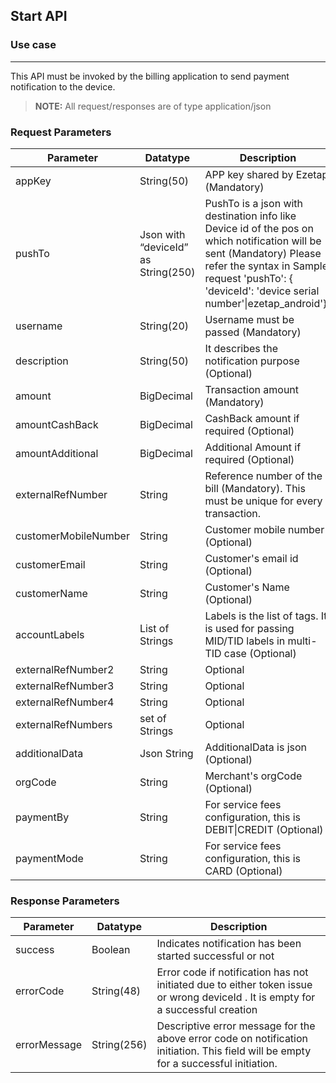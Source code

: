 <section id = "main">

## Start API

<h3 class= "use">Use case</h3>
<hr>

This API must be invoked by the billing application to send payment notification to the device.

> **NOTE:** All request/responses are of type application/json

<section id = "parameter">

### Request Parameters

<table class = "params">
<thead class = "paramhead">
<tr><th class = "parameter">Parameter</th><th class = "datatype">Datatype</th><th class = "Desc">Description</th></tr>
</thead>
<tbody>
<tr><td>appKey</td><td>String(50)</td><td>APP key shared by Ezetap (Mandatory)</td></tr>
<tr><td>pushTo</td><td>Json with “deviceId” as String(250)</td><td>PushTo is a json with destination info like Device id of the pos on which notification will be sent (Mandatory) Please refer the syntax in Sample request 'pushTo': { 'deviceId': 'device serial number'|ezetap_android'}}</td></tr>
<tr><td>username</td><td>String(20)</td><td>Username must be passed (Mandatory)</td></tr>
<tr><td>description</td><td>String(50)</td><td>It describes the notification purpose (Optional)</td></tr>
<tr><td>amount</td><td>BigDecimal</td><td>Transaction amount (Mandatory)</td></tr>
<tr><td>amountCashBack</td><td>BigDecimal</td><td>CashBack amount if required (Optional)</td></tr>
<tr><td>amountAdditional</td><td>BigDecimal</td><td>Additional Amount if required (Optional)</td></tr>
<tr><td>externalRefNumber</td><td>String</td><td>Reference number of the bill (Mandatory). This must be unique for every transaction.</td></tr>
<tr><td>customerMobileNumber</td><td>String</td><td>Customer mobile number (Optional)</td></tr>
<tr><td>customerEmail</td><td>String</td><td>Customer's email id (Optional)</td></tr>
<tr><td>customerName</td><td>String</td><td>Customer's Name (Optional)</td></tr>
<tr><td>accountLabels</td><td>List of Strings</td><td>Labels is the list of tags. It is used for passing MID/TID labels in multi-TID case (Optional)</td></tr>
<tr><td>externalRefNumber2</td><td>String</td><td>Optional</td></tr>
<tr><td>externalRefNumber3</td><td>String</td><td>Optional</td></tr>
<tr><td>externalRefNumber4</td><td>String</td><td>Optional</td></tr>
<tr><td>externalRefNumbers</td><td>set of Strings</td><td>Optional</td></tr>
<tr><td>additionalData</td><td>Json String</td><td>AdditionalData is json (Optional)</td></tr>
<tr><td>orgCode</td><td>String</td><td>Merchant's orgCode (Optional)</td></tr>
<tr><td>paymentBy</td><td>String</td><td>For service fees configuration, this is DEBIT|CREDIT (Optional)</td></tr>
<tr><td>paymentMode</td><td>String</td><td>For service fees configuration, this is CARD (Optional)</td></tr>
</tbody>
</table>

</section>

<section id = "resparam">

### Response Parameters

<table class = "params">
<thead class = "paramhead">
<tr><th class = "parameter">Parameter</th><th class = "datatype">Datatype</th><th class = "Desc">Description</th></tr>
</thead>
<tbody>
<tr><td>success</td><td>Boolean</td><td>Indicates notification has been started successful or not</td></tr>
<tr><td>errorCode</td><td>String(48)</td><td>Error code if notification has not initiated due to either token issue or wrong deviceId . It is empty for a successful creation</td></tr>
<tr><td>errorMessage</td><td>String(256)</td><td>Descriptive error message for the above error code on notification initiation. This field will be empty for a successful initiation.</td></tr>
</tbody>
</table>

</section>

<!-- <section id = "sampleReqRes">

#### Sample Request & Response


<table class = "samReqRes">
<thead class = "samReqResHead">
<tr><th class = "samReq"> Sample Request </th><th class = "samRes"> Sample Response </th></tr>
</thead>
<tbody>
<tr><td>{<br>"appKey": "3cecb4d3-6719-47fe-8259-70b6a7ae6d01",<br>    "username": "8087750622",<br>"customerMobileNumber": "8087750863",<br>"amount": "10300",<br>"externalRefNumber": "INVOICE_299",<br>"externalRefNumber2": "500007080",<br>"externalRefNumber3": "7000",<br>"externalRefNumber4": "500008080",<br>"externalRefNumber5": "3000",<br>"externalRefNumber6": "500007070",<br>"externalRefNumber7": "",<br>"externalRefNumbers":<br>&emsp;[ "{\"Account 4\":\"200\"}",<br>&ensp;&emsp;"{\"Account 5\":\"100\"}", ],<br>"pushTo": { "deviceId": "0821006725, ezetap_android"}<br>}</td><td>{ <br>"success": true,<br>"messageCode": null,<br>"message": null,<br>"errorCode": null,<br>"errorMessage": null,<br>"realCode": null,<br>"apiMessageTitle": null,<br>"apiMessage": null,<br>"apiMessageText": null,<br>"apiWarning": null,<br>"p2pRequestId":<br>"200205214646781E020059712"<br>}</td></tr>
</tbody>
</table>

</section> -->

</section>